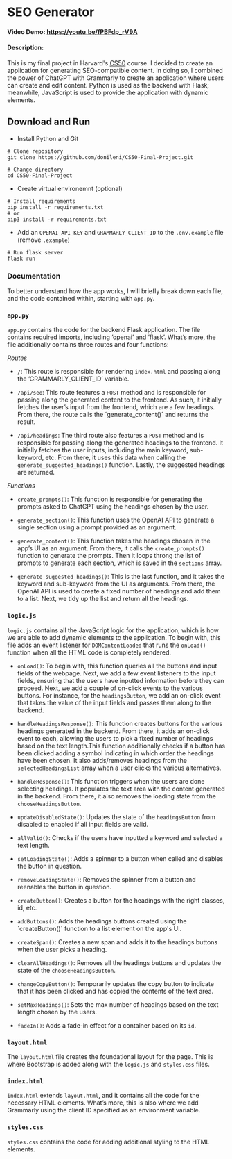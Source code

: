 # SEO Generator

#### Video Demo: <https://youtu.be/fPBFdp_rV9A>

#### Description:

This is my final project in Harvard's [CS50](https://cs50.harvard.edu/x/2022/project/) course. I decided to create an application for generating SEO-compatible content. In doing so, I combined the power of ChatGPT with Grammarly to create an application where users can create and edit content. Python is used as the backend with Flask; meanwhile, JavaScript is used to provide the application with dynamic elements.

## Download and Run

- Install Python and Git

```
# Clone repository
git clone https://github.com/donileni/CS50-Final-Project.git

# Change directory
cd CS50-Final-Project
```

- Create virtual environemnt (optional)

```
# Install requirements
pip install -r requirements.txt
# or
pip3 install -r requirements.txt
```

- Add an `OPENAI_API_KEY` and `GRAMMARLY_CLIENT_ID` to the `.env.example` file (remove `.example`)

```
# Run flask server
flask run
```

### Documentation
To better understand how the app works, I will briefly break down each file, and the code contained within, starting with `app.py`. 

### `app.py`
`app.py` contains the code for the backend Flask application. The file contains required imports, including ’openai’ and ’flask’. What’s more, the file additionally contains three routes and four functions: 

*Routes*

- `/`: This route is responsible for rendering `index.html` and passing along the ’GRAMMARLY_CLIENT_ID’ variable. 

- `/api/seo`: This route features a `POST` method and is responsible for passing along the generated content to the frontend. As such, it initially fetches the user’s input from the frontend, which are a few headings. From there, the route calls the ´generate_content()´ and returns the result.

- `/api/headings`: The third route also features a `POST` method and is responsible for passing along the generated headings to the frontend. It initially fetches the user inputs, including the main keyword, sub-keyword, etc. From there, it uses this data when calling the `generate_suggested_headings()` function. Lastly, the suggested headings are returned.

*Functions*

- `create_prompts()`: This function is responsible for generating the prompts asked to ChatGPT using the headings chosen by the user.

- `generate_section()`: This function uses the OpenAI API to generate a single section using a prompt provided as an argument.

- `generate_content()`: This function takes the headings chosen in the app’s UI as an argument. From there, it calls the `create_prompts()` function to generate the prompts. Then it loops throng the list of prompts to generate each section, which is saved in the `sections` array. 

- `generate_suggested_headings()`: This is the last function, and it takes the keyword and sub-keyword from the UI as arguments. From there, the OpenAI API is used to create a fixed number of headings and add them to a list. Next, we tidy up the list and return all the headings. 


### `logic.js`
`logic.js` contains all the JavaScript logic for the application, which is how we are able to add dynamic elements to the application. To begin with, this file adds an event listener for `DOMContentLoaded` that runs the `onLoad()` function when all the HTML code is completely rendered. 

- `onLoad()`: To begin with, this function queries all the buttons and input fields of the webpage. Next, we add a few event listeners to the input fields, ensuring that the users have inputted information before they can proceed. Next, we add a couple of on-click events to the various buttons. For instance, for the `headingsButton`, we add an on-click event that takes the value of the input fields and passes them along to the backend. 

- `handleHeadingsResponse()`: This function creates buttons for the various headings generated in the backend. From there, it adds an on-click event to each, allowing the users to pick a fixed number of headings based on the text length.This function additionally checks if a button has been clicked adding a symbol indicating in which order the headings have been chosen. It also adds/removes headings from the `selectedHeadingsList` array when a user clicks the various alternatives.

- `handleResponse()`: This function triggers when the users are done selecting headings. It populates the text area with the content generated in the backend. From there, it also removes the loading state from the `chooseHeadingsButton`. 

- `updateDisabledState()`: Updates the state of the `headingsButton` from disabled to enabled if all input fields are valid. 

- `allValid()`: Checks if the users have inputted a keyword and selected a text length. 

- `setLoadingState()`: Adds a spinner to a button when called and disables the button in question. 

- `removeLoadingState()`: Removes the spinner from a button and reenables the button in question. 

- `createButton()`: Creates a button for the headings with the right classes, id, etc. 

- `addButtons()`: Adds the headings buttons created using the ´createButton()´ function to a list element on the app's UI. 

- `createSpan()`: Creates a new span and adds it to the headings buttons when the user picks a heading. 

- `clearAllHeadings()`: Removes all the headings buttons and updates the state of the 
`chooseHeadingsButton`.

- `changeCopyButton()`: Temporarily updates the copy button to indicate that it has been clicked and has copied the contents of the text area. 

- `setMaxHeadings()`: Sets the max number of headings based on the text length chosen by the users. 

- `fadeIn()`: Adds a fade-in effect for a container based on its `id`.

### `layout.html`
The `layout.html` file creates the foundational layout for the page. This is where Bootstrap is added along with the `logic.js` and `styles.css` files. 

### `index.html`
`index.html` extends `layout.html`, and it contains all the code for the necessary HTML elements. What’s more, this is also where we add Grammarly using the client ID specified as an environment variable. 

### `styles.css`
`styles.css` contains the code for adding additional styling to the HTML elements. 
